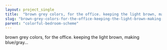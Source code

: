 ```yaml
---
layout: project_single
title:  "brown grey colors, for the office. keeping the light brown, making blue/gray…"
slug: "brown-grey-colors-for-the-office-keeping-the-light-brown-making-bluegray"
parent: "colorful-bedroom-scheme"
---
```

brown grey colors, for the office. keeping the light brown, making blue/gray…